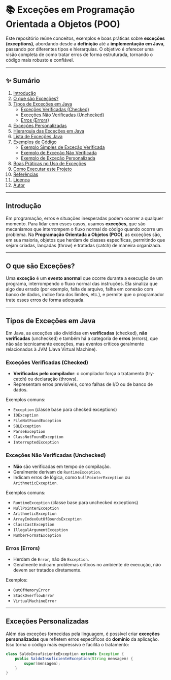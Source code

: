 # 📚 Exceções em Programação Orientada a Objetos (POO)

Este repositório reúne conceitos, exemplos e boas práticas sobre **exceções (exceptions)**, abordando desde a **definição** até a **implementação em Java**, passando por diferentes tipos e hierarquias. O objetivo é oferecer uma visão completa de como tratar erros de forma estruturada, tornando o código mais robusto e confiável.

---

## ✨ Sumário

1. [Introdução](#introdução)  
2. [O que são Exceções?](#o-que-são-exceções)  
3. [Tipos de Exceções em Java](#tipos-de-exceções-em-java)  
   - [Exceções Verificadas (Checked)](#exceções-verificadas-checked)  
   - [Exceções Não Verificadas (Unchecked)](#exceções-não-verificadas-unchecked)  
   - [Erros (Errors)](#erros-errors)  
4. [Exceções Personalizadas](#exceções-personalizadas)  
5. [Hierarquia das Exceções em Java](#hierarquia-das-exceções-em-java)  
6. [Lista de Exceções Java](#lista-de-exceções-java)  
7. [Exemplos de Código](#exemplos-de-código)  
   - [Exemplo Simples de Exceção Verificada](#exemplo-simples-de-exceção-verificada)  
   - [Exemplo de Exceção Não Verificada](#exemplo-de-exceção-não-verificada)  
   - [Exemplo de Exceção Personalizada](#exemplo-de-exceção-personalizada)  
8. [Boas Práticas no Uso de Exceções](#boas-práticas-no-uso-de-exceções)  
9. [Como Executar este Projeto](#como-executar-este-projeto)  
10. [Referências](#referências)  
11. [Licença](#licença)  
12. [Autor](#autor)  

---

## Introdução

Em programação, erros e situações inesperadas podem ocorrer a qualquer momento. Para lidar com esses casos, usamos **exceções**, que são mecanismos que interrompem o fluxo normal do código quando ocorre um problema. Na **Programação Orientada a Objetos (POO)**, as exceções são, em sua maioria, objetos que herdam de classes específicas, permitindo que sejam criadas, lançadas (throw) e tratadas (catch) de maneira organizada.

---

## O que são Exceções?

Uma **exceção** é um **evento anormal** que ocorre durante a execução de um programa, interrompendo o fluxo normal das instruções. Ela sinaliza que algo deu errado (por exemplo, falta de arquivo, falha em conexão com banco de dados, índice fora dos limites, etc.), e permite que o programador trate esses erros de forma adequada.

---

## Tipos de Exceções em Java

Em Java, as exceções são divididas em **verificadas** (checked), **não verificadas** (unchecked) e também há a categoria de **erros** (errors), que não são tecnicamente exceções, mas eventos críticos geralmente relacionados à JVM (Java Virtual Machine).

### Exceções Verificadas (Checked)

- **Verificadas pelo compilador**: o compilador força o tratamento (try-catch) ou declaração (throws).  
- Representam erros previsíveis, como falhas de I/O ou de banco de dados.

Exemplos comuns:
- `Exception` (classe base para checked exceptions)  
- `IOException`  
- `FileNotFoundException`  
- `SQLException`  
- `ParseException`  
- `ClassNotFoundException`  
- `InterruptedException`  

### Exceções Não Verificadas (Unchecked)

- **Não** são verificadas em tempo de compilação.  
- Geralmente derivam de `RuntimeException`.  
- Indicam erros de lógica, como `NullPointerException` ou `ArithmeticException`.

Exemplos comuns:
- `RuntimeException` (classe base para unchecked exceptions)  
- `NullPointerException`  
- `ArithmeticException`  
- `ArrayIndexOutOfBoundsException`  
- `ClassCastException`  
- `IllegalArgumentException`  
- `NumberFormatException`  

### Erros (Errors)

- Herdam de `Error`, não de `Exception`.  
- Geralmente indicam problemas críticos no ambiente de execução, não devem ser tratados diretamente.

Exemplos:
- `OutOfMemoryError`  
- `StackOverflowError`  
- `VirtualMachineError`  

---

## Exceções Personalizadas

Além das exceções fornecidas pela linguagem, é possível criar **exceções personalizadas** que refletem erros específicos do **domínio** da aplicação. Isso torna o código mais expressivo e facilita o tratamento:

```java
class SaldoInsuficienteException extends Exception {
    public SaldoInsuficienteException(String mensagem) {
        super(mensagem);
    }
}
